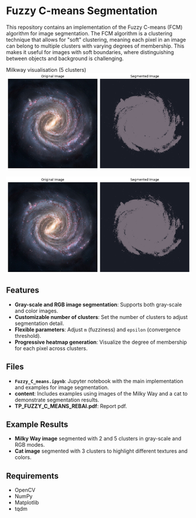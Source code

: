 # Fuzzy C-means Segmentation

This repository contains an implementation of the Fuzzy C-means (FCM) algorithm for image segmentation. The FCM algorithm is a clustering technique that allows for "soft" clustering, meaning each pixel in an image can belong to multiple clusters with varying degrees of membership. This makes it useful for images with soft boundaries, where distinguishing between objects and background is challenging.

Milkway visualisation (5 clusters)
![Clustering Result](exp.png)

![Segmentation Result](exp.png)

## Features

- **Gray-scale and RGB image segmentation**: Supports both gray-scale and color images.
- **Customizable number of clusters**: Set the number of clusters to adjust segmentation detail.
- **Flexible parameters**: Adjust `m` (fuzziness) and `epsilon` (convergence threshold).
- **Progressive heatmap generation**: Visualize the degree of membership for each pixel across clusters.

## Files

- **`Fuzzy_C_means.ipynb`**: Jupyter notebook with the main implementation and examples for image segmentation.
- **content**: Includes examples using images of the Milky Way and a cat to demonstrate segmentation results.
- **TP_FUZZY_C_MEANS_REBAI.pdf**: Report pdf.


## Example Results

- **Milky Way image** segmented with 2 and 5 clusters in gray-scale and RGB modes.
- **Cat image** segmented with 3 clusters to highlight different textures and colors.

## Requirements

- OpenCV
- NumPy
- Matplotlib
- tqdm
  
